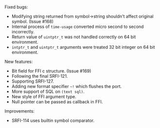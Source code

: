 Fixed bugs:

- Modifying string returned from symbol->string shouldn't affect original symbol. (Issue #168)
- Internal process of `time-usage` converted micro second to second incorrectly.
- Return value of `uintptr_t` was not handled correctly on 64 bit environment.
- `intptr_t` and `uintptr_t` arguments were treated 32 bit integer on 64 bit environment.

New features:

- Bit field for FFI c structure. (Issue  #169)
- Following the final SRFI-121.
- Supporting SRFI-127.
- Adding new format specifier `~!` which flushes the port.
- More support of SQL on `(text sql)`.
- New style of FFI argument type.
- Null pointer can be passed as callback in FFI.

Improvements:

- SRFI-114 uses builtin symbol comparator.